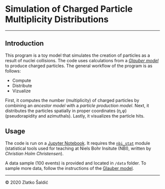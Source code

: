 # Simulation of Charged Particle Multiplicity Distributions
***
## Introduction
This program is a toy model that simulates the creation of particles as a result of nuclei collisions. The code uses calculations from a [_Glauber model_ ](https://cholmcc.gitlab.io/nbi-python/mechanics/index.da.html#Glauber) to produce charged particles.
The general workflow of the program is as follows:

* Compute 
* Distribute
* Vizualize 

First, it computes the number (multiplicity) of charged particles by combining an _ancestor model_ with a _particle production model_. Next, it distributes the particles spatially in proper coordinates (η,φ) (pseudorapidity and azimuthals). Lastly, it visualizes the particle hits.

## Usage
The code is run on a [Jupyter Notebook](https://jupyter.org/). It requires the [`nbi_stat`](https://pypi.org/project/nbi-stat/) module (statistical tools used for teaching at Niels Bohr Insitute (NBI), written by _Christian Holm Christensen_).

A data sample (100 events) is provided and located in `/data` folder. To sample more data, follow the instructions of the [Glauber model](https://cholmcc.gitlab.io/nbi-python/mechanics/index.da.html#Glauber).  
***
© 2020 Zlatko Šaldić


